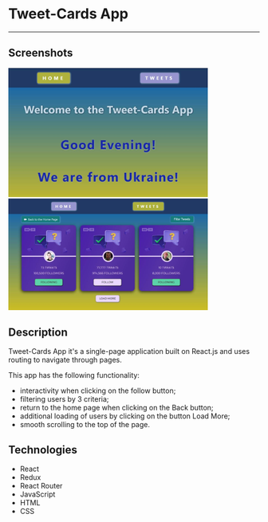 # Tweet-Cards App

---

## Screenshots

<img src='./src/images/Screenshot2.jpg' alt="home page" width=400>

<img src='./src/images/Screenshot1.jpg' alt="tweets page" width=400>

## Description

Tweet-Cards App it's a single-page application built on React.js and uses
routing to navigate through pages.

This app has the following functionality:

- interactivity when clicking on the follow button;
- filtering users by 3 criteria;
- return to the home page when clicking on the Back button;
- additional loading of users by clicking on the button Load More;
- smooth scrolling to the top of the page.

## Technologies

- React
- Redux
- React Router
- JavaScript
- HTML
- CSS
